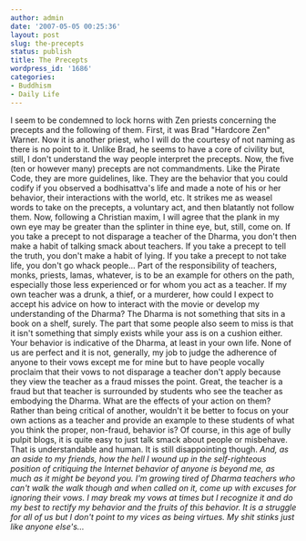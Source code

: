 ```yaml
---
author: admin
date: '2007-05-05 00:25:36'
layout: post
slug: the-precepts
status: publish
title: The Precepts
wordpress_id: '1686'
categories:
- Buddhism
- Daily Life
---
```


I seem to be condemned to lock horns with Zen priests concerning the
precepts and the following of them. First, it was Brad "Hardcore Zen"
Warner. Now it is another priest, who I will do the courtesy of not
naming as there is no point to it. Unlike Brad, he seems to have a core
of civility but, still, I don't understand the way people interpret the
precepts. Now, the five (ten or however many) precepts are not
commandments. Like the Pirate Code, they are more guidelines, like. They
are the behavior that you could codify if you observed a bodhisattva's
life and made a note of his or her behavior, their interactions with the
world, etc. It strikes me as weasel words to take on the precepts, a
voluntary act, and then blatantly not follow them. Now, following a
Christian maxim, I will agree that the plank in my own eye may be
greater than the splinter in thine eye, but, still, come on. If you take
a precept to not disparage a teacher of the Dharma, you don't then make
a habit of talking smack about teachers. If you take a precept to tell
the truth, you don't make a habit of lying. If you take a precept to not
take life, you don't go whack people... Part of the responsibility of
teachers, monks, priests, lamas, whatever, is to be an example for
others on the path, especially those less experienced or for whom you
act as a teacher. If my own teacher was a drunk, a thief, or a murderer,
how could I expect to accept his advice on how to interact with the
movie or develop my understanding of the Dharma? The Dharma is not
something that sits in a book on a shelf, surely. The part that some
people also seem to miss is that it isn't something that simply exists
while your ass is on a cushion either. Your behavior is indicative of
the Dharma, at least in your own life. None of us are perfect and it is
not, generally, my job to judge the adherence of anyone to their vows
except me for mine but to have people vocally proclaim that their vows
to not disparage a teacher don't apply because they view the teacher as
a fraud misses the point. Great, the teacher is a fraud but that teacher
is surrounded by students who see the teacher as embodying the Dharma.
What are the effects of your action on them? Rather than being critical
of another, wouldn't it be better to focus on your own actions as a
teacher and provide an example to these students of what you think the
proper, non-fraud, behavior is? Of course, in this age of bully pulpit
blogs, it is quite easy to just talk smack about people or misbehave.
That is understandable and human. It is still disappointing though.
*And, as an aside to my friends, how the hell I wound up in the
self-righteous position of critiquing the Internet behavior of anyone is
beyond me, as much as it might be beyond you. I'm growing tired of
Dharma teachers who can't walk the walk though and when called on it,
come up with excuses for ignoring their vows. I may break my vows at
times but I recognize it and do my best to rectify my behavior and the
fruits of this behavior. It is a struggle for all of us but I don't
point to my vices as being virtues. My shit stinks just like anyone
else's...*

